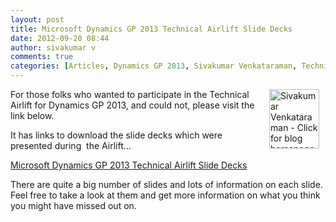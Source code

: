 ```yaml
---
layout: post
title: Microsoft Dynamics GP 2013 Technical Airlift Slide Decks
date: 2012-09-20 08:44
author: sivakumar v
comments: true
categories: [Articles, Dynamics GP 2013, Sivakumar Venkataraman, Technical Airlift, Uncategorized]
---
```

<p><a title="Sivakumar Venkataraman - Click for blog homepage"><img border="0" hspace="10" alt="Sivakumar Venkataraman - Click for blog homepage" align="right" src="https://microsofttpd.github.io/assets/0871.sivav.jpg" width="80" height="95" /></a>For those folks who wanted to participate in the Technical Airlift for Dynamics GP 2013, and could not, please visit the link below.</p>
<p>It has links to download the slide decks which were presented during&nbsp; the Airlift...</p>
<p><span id="Title"><a title="Microsoft Dynamics GP 2013 Technical Airlift Slide Decks" href="https://mbs.microsoft.com/partnersource/newsevents/news/msdgp2013technicalairliftslidedecks.htm?p=5" target="_blank">Microsoft Dynamics GP 2013 Technical Airlift Slide Decks</a></span></p>
<p><span>There are quite a big number of slides and lots of information on each slide. Feel free to take a look at them and get more information on what you think you might have missed out on.</span><span></span></p>

